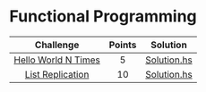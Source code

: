 # Functional Programming

|                                                              Challenge                                                              | Points |                                                                                  Solution                                                                                 |
|:-----------------------------------------------------------------------------------------------------------------------------------:|:------:|:-------------------------------------------------------------------------------------------------------------------------------------------------------------------------:|
| [Hello World N Times](https://www.hackerrank.com/challenges/fp-hello-world-n-times)                                                         |   5   | [Solution.hs](https://github.com/BenjaminPatch/HackerRank_and_LeetCode_Solutions/blob/master/haskell/hackerRank/fpPath/Hello%20World%20N%20Times/Solution.hs)
| [List Replication](https://www.hackerrank.com/challenges/fp-list-replication)                                                         |   10   | [Solution.hs](https://github.com/BenjaminPatch/HackerRank_and_LeetCode_Solutions/blob/master/haskell/hackerRank/fpPath/List%20Replication/Solution.hs)
